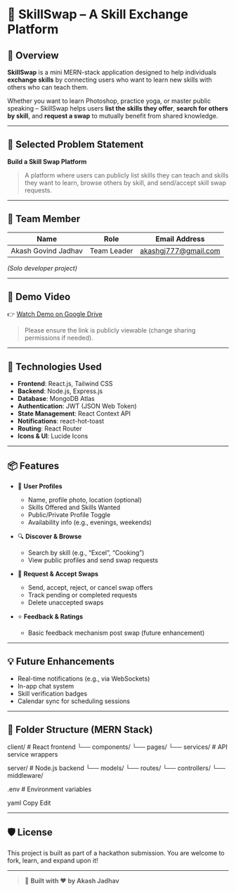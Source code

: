 # 🤝 SkillSwap – A Skill Exchange Platform

## 🚀 Overview

**SkillSwap** is a mini MERN-stack application designed to help individuals **exchange skills** by connecting users who want to learn new skills with others who can teach them.

Whether you want to learn Photoshop, practice yoga, or master public speaking – SkillSwap helps users **list the skills they offer**, **search for others by skill**, and **request a swap** to mutually benefit from shared knowledge.

---

## 🎯 Selected Problem Statement

**Build a Skill Swap Platform**

> A platform where users can publicly list skills they can teach and skills they want to learn, browse others by skill, and send/accept skill swap requests.

---

## 👤 Team Member

| Name                | Role        | Email Address        |
| ------------------- | ----------- | -------------------- |
| Akash Govind Jadhav | Team Leader | akashgj777@gmail.com |

_(Solo developer project)_

---

## 🎥 Demo Video

👉 [Watch Demo on Google Drive](https://your-public-demo-link.com)

> Please ensure the link is publicly viewable (change sharing permissions if needed).

---

## 🔧 Technologies Used

- **Frontend**: React.js, Tailwind CSS
- **Backend**: Node.js, Express.js
- **Database**: MongoDB Atlas
- **Authentication**: JWT (JSON Web Token)
- **State Management**: React Context API
- **Notifications**: react-hot-toast
- **Routing**: React Router
- **Icons & UI**: Lucide Icons

---

## 📦 Features

- 👤 **User Profiles**

  - Name, profile photo, location (optional)
  - Skills Offered and Skills Wanted
  - Public/Private Profile Toggle
  - Availability info (e.g., evenings, weekends)

- 🔍 **Discover & Browse**

  - Search by skill (e.g., “Excel”, “Cooking”)
  - View public profiles and send swap requests

- 📩 **Request & Accept Swaps**

  - Send, accept, reject, or cancel swap offers
  - Track pending or completed requests
  - Delete unaccepted swaps

- ⭐ **Feedback & Ratings**
  - Basic feedback mechanism post swap (future enhancement)

---

## 💡 Future Enhancements

- Real-time notifications (e.g., via WebSockets)
- In-app chat system
- Skill verification badges
- Calendar sync for scheduling sessions

---

## 📁 Folder Structure (MERN Stack)

client/ # React frontend
└── components/
└── pages/
└── services/ # API service wrappers

server/ # Node.js backend
└── models/
└── routes/
└── controllers/
└── middleware/

.env # Environment variables

yaml
Copy
Edit

---

## 🛡️ License

This project is built as part of a hackathon submission. You are welcome to fork, learn, and expand upon it!

---

> 🔗 **Built with ❤️ by Akash Jadhav**
